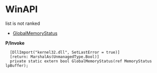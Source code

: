 # WinAPI
list is not ranked

* [GlobalMemoryStatus](https://docs.microsoft.com/zh-cn/windows/desktop/api/sysinfoapi/nf-sysinfoapi-globalmemorystatusex)

 **P/Invoke**
```
  [DllImport("kernel32.dll", SetLastError = true)]
  [return: MarshalAs(UnmanagedType.Bool)]
  private static extern bool GlobalMemoryStatus(ref MemoryStatus lpBuffer);
```
